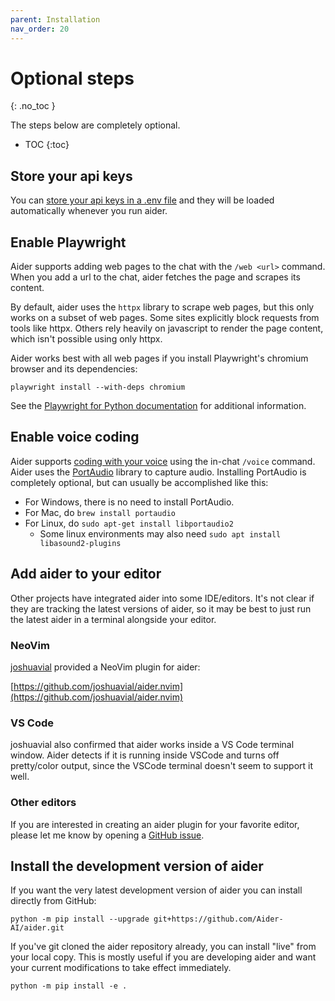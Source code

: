 ```yaml
---
parent: Installation
nav_order: 20
---
```


# Optional steps
{: .no_toc }

The steps below are completely optional.

- TOC
{:toc}


## Store your api keys 

You can [store your api keys in a .env file](/docs/config/dotenv.html)
and they will be loaded automatically whenever you run aider.

## Enable Playwright 

Aider supports adding web pages to the chat with the `/web <url>` command.
When you add a url to the chat, aider fetches the page and scrapes its
content.

By default, aider uses the `httpx` library to scrape web pages, but this only
works on a subset of web pages.
Some sites explicitly block requests from tools like httpx.
Others rely heavily on javascript to render the page content,
which isn't possible using only httpx.

Aider works best with all web pages if you install
Playwright's chromium browser and its dependencies:

```
playwright install --with-deps chromium
```

See the
[Playwright for Python documentation](https://playwright.dev/python/docs/browsers#install-system-dependencies)
for additional information.


## Enable voice coding 

Aider supports 
[coding with your voice](https://aider.chat/docs/usage/voice.html)
using the in-chat `/voice` command.
Aider uses the [PortAudio](http://www.portaudio.com) library to
capture audio.
Installing PortAudio is completely optional, but can usually be accomplished like this:

- For Windows, there is no need to install PortAudio.
- For Mac, do `brew install portaudio`
- For Linux, do `sudo apt-get install libportaudio2`
  - Some linux environments may also need `sudo apt install libasound2-plugins`

## Add aider to your editor 

Other projects have integrated aider into some IDE/editors.
It's not clear if they are tracking the latest
versions of aider,
so it may be best to just run the latest
aider in a terminal alongside your editor.

### NeoVim

[joshuavial](https://github.com/joshuavial) provided a NeoVim plugin for aider:

[https://github.com/joshuavial/aider.nvim](https://github.com/joshuavial/aider.nvim)

### VS Code

joshuavial also confirmed that aider works inside a VS Code terminal window.
Aider detects if it is running inside VSCode and turns off pretty/color output,
since the VSCode terminal doesn't seem to support it well.

### Other editors

If you are interested in creating an aider plugin for your favorite editor,
please let me know by opening a
[GitHub issue](https://github.com/Aider-AI/aider/issues).


## Install the development version of aider 

If you want the very latest development version of aider
you can install directly from GitHub:

```
python -m pip install --upgrade git+https://github.com/Aider-AI/aider.git
```

If you've git cloned the aider repository already, you can install "live" from your local copy. This is mostly useful if you are developing aider and want your current modifications to take effect immediately.

```
python -m pip install -e .
```

